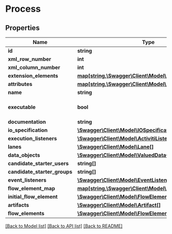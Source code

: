 # Process

## Properties
Name | Type | Description | Notes
------------ | ------------- | ------------- | -------------
**id** | **string** |  | [optional] 
**xml_row_number** | **int** |  | [optional] 
**xml_column_number** | **int** |  | [optional] 
**extension_elements** | [**map[string,\Swagger\Client\Model\ExtensionElement[]]**](array.md) |  | [optional] 
**attributes** | [**map[string,\Swagger\Client\Model\ExtensionAttribute[]]**](array.md) |  | [optional] 
**name** | **string** |  | [optional] 
**executable** | **bool** |  | [optional] [default to false]
**documentation** | **string** |  | [optional] 
**io_specification** | [**\Swagger\Client\Model\IOSpecification**](IOSpecification.md) |  | [optional] 
**execution_listeners** | [**\Swagger\Client\Model\ActivitiListener[]**](ActivitiListener.md) |  | [optional] 
**lanes** | [**\Swagger\Client\Model\Lane[]**](Lane.md) |  | [optional] 
**data_objects** | [**\Swagger\Client\Model\ValuedDataObject[]**](ValuedDataObject.md) |  | [optional] 
**candidate_starter_users** | **string[]** |  | [optional] 
**candidate_starter_groups** | **string[]** |  | [optional] 
**event_listeners** | [**\Swagger\Client\Model\EventListener[]**](EventListener.md) |  | [optional] 
**flow_element_map** | [**map[string,\Swagger\Client\Model\FlowElement]**](FlowElement.md) |  | [optional] 
**initial_flow_element** | [**\Swagger\Client\Model\FlowElement**](FlowElement.md) |  | [optional] 
**artifacts** | [**\Swagger\Client\Model\Artifact[]**](Artifact.md) |  | [optional] 
**flow_elements** | [**\Swagger\Client\Model\FlowElement[]**](FlowElement.md) |  | [optional] 

[[Back to Model list]](../README.md#documentation-for-models) [[Back to API list]](../README.md#documentation-for-api-endpoints) [[Back to README]](../README.md)


